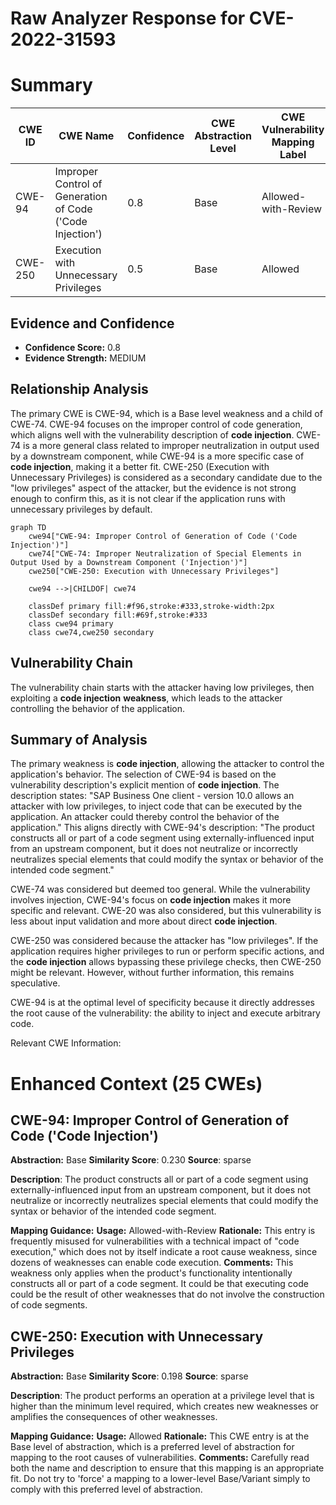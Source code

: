 # Raw Analyzer Response for CVE-2022-31593

# Summary
| CWE ID | CWE Name | Confidence | CWE Abstraction Level | CWE Vulnerability Mapping Label | CWE-Vulnerability Mapping Notes |
|---|---|---|---|---|---|
| CWE-94 | Improper Control of Generation of Code ('Code Injection') | 0.8 | Base | Allowed-with-Review | Primary CWE |
| CWE-250 | Execution with Unnecessary Privileges | 0.5 | Base | Allowed | Secondary Candidate |

## Evidence and Confidence

*   **Confidence Score:** 0.8
*   **Evidence Strength:** MEDIUM

## Relationship Analysis
The primary CWE is CWE-94, which is a Base level weakness and a child of CWE-74. CWE-94 focuses on the improper control of code generation, which aligns well with the vulnerability description of **code injection**. CWE-74 is a more general class related to improper neutralization in output used by a downstream component, while CWE-94 is a more specific case of **code injection**, making it a better fit. CWE-250 (Execution with Unnecessary Privileges) is considered as a secondary candidate due to the "low privileges" aspect of the attacker, but the evidence is not strong enough to confirm this, as it is not clear if the application runs with unnecessary privileges by default.

```mermaid
graph TD
    cwe94["CWE-94: Improper Control of Generation of Code ('Code Injection')"]
    cwe74["CWE-74: Improper Neutralization of Special Elements in Output Used by a Downstream Component ('Injection')"]
    cwe250["CWE-250: Execution with Unnecessary Privileges"]
    
    cwe94 -->|CHILDOF| cwe74
    
    classDef primary fill:#f96,stroke:#333,stroke-width:2px
    classDef secondary fill:#69f,stroke:#333
    class cwe94 primary
    class cwe74,cwe250 secondary
```

## Vulnerability Chain
The vulnerability chain starts with the attacker having low privileges, then exploiting a **code injection** **weakness**, which leads to the attacker controlling the behavior of the application.

## Summary of Analysis
The primary weakness is **code injection**, allowing the attacker to control the application's behavior. The selection of CWE-94 is based on the vulnerability description's explicit mention of **code injection**. The description states: "SAP Business One client - version 10.0 allows an attacker with low privileges, to inject code that can be executed by the application. An attacker could thereby control the behavior of the application." This aligns directly with CWE-94's description: "The product constructs all or part of a code segment using externally-influenced input from an upstream component, but it does not neutralize or incorrectly neutralizes special elements that could modify the syntax or behavior of the intended code segment."

CWE-74 was considered but deemed too general. While the vulnerability involves injection, CWE-94's focus on **code injection** makes it more specific and relevant. CWE-20 was also considered, but this vulnerability is less about input validation and more about direct **code injection**.

CWE-250 was considered because the attacker has "low privileges". If the application requires higher privileges to run or perform specific actions, and the **code injection** allows bypassing these privilege checks, then CWE-250 might be relevant. However, without further information, this remains speculative.

CWE-94 is at the optimal level of specificity because it directly addresses the root cause of the vulnerability: the ability to inject and execute arbitrary code.

Relevant CWE Information:

# Enhanced Context (25 CWEs)

## CWE-94: Improper Control of Generation of Code ('Code Injection')
**Abstraction:** Base
**Similarity Score**: 0.230
**Source**: sparse

**Description**:
The product constructs all or part of a code segment using externally-influenced input from an upstream component, but it does not neutralize or incorrectly neutralizes special elements that could modify the syntax or behavior of the intended code segment.

**Mapping Guidance:**
**Usage:** Allowed-with-Review
**Rationale:** This entry is frequently misused for vulnerabilities with a technical impact of "code execution," which does not by itself indicate a root cause weakness, since dozens of weaknesses can enable code execution.
**Comments:** This weakness only applies when the product's functionality intentionally constructs all or part of a code segment. It could be that executing code could be the result of other weaknesses that do not involve the construction of code segments.

## CWE-250: Execution with Unnecessary Privileges
**Abstraction:** Base
**Similarity Score**: 0.198
**Source**: sparse

**Description**:
The product performs an operation at a privilege level that is higher than the minimum level required, which creates new weaknesses or amplifies the consequences of other weaknesses.

**Mapping Guidance:**
**Usage:** Allowed
**Rationale:** This CWE entry is at the Base level of abstraction, which is a preferred level of abstraction for mapping to the root causes of vulnerabilities.
**Comments:** Carefully read both the name and description to ensure that this mapping is an appropriate fit. Do not try to 'force' a mapping to a lower-level Base/Variant simply to comply with this preferred level of abstraction.